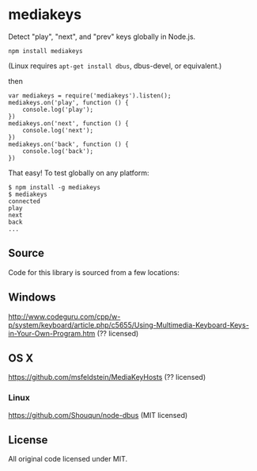 # mediakeys

Detect "play", "next", and "prev" keys globally in Node.js.

```
npm install mediakeys
```

(Linux requires `apt-get install dbus`, dbus-devel, or equivalent.)

then

```
var mediakeys = require('mediakeys').listen();
mediakeys.on('play', function () {
	console.log('play');
})
mediakeys.on('next', function () {
	console.log('next');
})
mediakeys.on('back', function () {
	console.log('back');
})
```

That easy! To test globally on any platform:

```
$ npm install -g mediakeys
$ mediakeys
connected
play
next
back
...
```

## Source

Code for this library is sourced from a few locations:

## Windows

<http://www.codeguru.com/cpp/w-p/system/keyboard/article.php/c5655/Using-Multimedia-Keyboard-Keys-in-Your-Own-Program.htm> (?? licensed)

## OS X

<https://github.com/msfeldstein/MediaKeyHosts> (?? licensed)

### Linux

<https://github.com/Shouqun/node-dbus> (MIT licensed)

## License

All original code licensed under MIT.